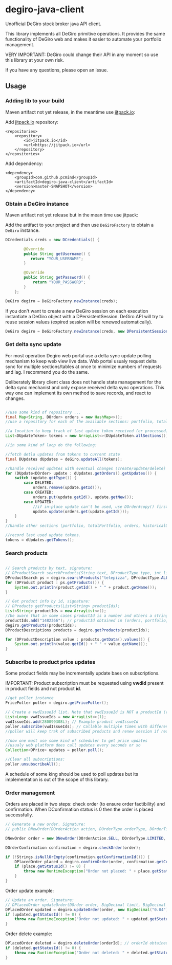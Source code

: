 # degiro-java-client

Unofficial DeGiro stock broker java API client.

This library implements all DeGiro primitive operations. It provides the same functionality of DeGiro web and makes it easier to automate your portfolio management. 

VERY IMPORTANT: DeGiro could change their API in any moment so use this library at your own risk.

If you have any questions, please open an issue.

## Usage

### Adding lib to your build

Maven artifact not yet release, in the meantime use [jitpack.io](https://jitpack.io/):

Add [jitpack.io](https://jitpack.io/) repository:
```
<repositories>
    <repository>
        <id>jitpack.io</id>
        <url>https://jitpack.io</url>
    </repository>
</repositories>
```

Add dependency:
```
<dependency>
    <groupId>com.github.pcmind</groupId>
    <artifactId>degiro-java-client</artifactId>
    <version>master-SNAPSHOT</version>
</dependency>
```

### Obtain a DeGiro instance

Maven artifact not yet release but in the mean time use jitpack:

Add the artifact to your project and then use ```DeGiroFactory``` to obtain a ```DeGiro``` instance.

```java
DCredentials creds = new DCredentials() {

        @Override
        public String getUsername() {
           return "YOUR_USERNAME";
        }

        @Override
        public String getPassword() {
            return "YOUR_PASSWORD";
        }
    };

DeGiro degiro = DeGiroFactory.newInstance(creds);
```
If you don't want to create a new DeGiro session on each execution instantiate a DeGiro object with a DPersistentSession. DeGiro API will try to reuse session values (expired session will be renewed automatically).

```java
DeGiro degiro = DeGiroFactory.newInstance(creds, new DPersistentSession("/path/to/session.json"));
```

### Get delta sync update 
For most operation Degiro web portal use a delta sync update polling mechanism to keep web view live data. 
Web portal usualy request delta sync for multiple sections/tables at once to minimize numbers of requests and lag. 
I recommend you do the same.

Deliberately library client class does not handle state management for the delta sync mechanist and only expose received delta sync operations.
This way one can implement its own method to save records, and react to changes.


````java

//use some kind of repository ...
final Map<String, DOrder> orders = new HashMap<>();
//use a repository for each of the available sections: portfolio, totalPortfolio, orders, historicalOrders, transactions, alerts, cashFunds;

//a location to keep track of last update token received (or processed)
List<DUpdateToken> tokens = new ArrayList<>(DUpdateToken.allSections());

//in some kind of loop do the following:

//fetch detla updates from tokens to current state 
final DUpdates dUpdates = deGiro.updateAll(tokens);

//handle received updates with eventual changes (create/update/delete) 
for (DUpdate<DOrder> update : dUpdates.getOrders().getUpdates()) {
    switch (update.getType()) {
        case DELETED:
            orders.remove(update.getId());
        case CREATED:
            orders.put(update.getId(), update.getNew());
        case UPDATED:
            //if in-place update can't be used, use DOrder#copy() first to apply updates on object copy
            update.update(orders.get(update.getId()));
    }
}
//handle other sections (portfolio, totalPortfolio, orders, historicalOrders, transactions, alerts, cashFunds) the same way

//record last used update tokens.
tokens = dUpdates.getTokens();

````

### Search products

```java

// Search products by text, signature:
// DProductSearch searchProducts(String text, DProductType type, int limit, int offset);
DProductSearch ps = degiro.searchProducts("telepizza", DProductType.ALL, 10, 0);
for (DProduct product : ps.getProducts()) {
    System.out.println(product.getId() + " " + product.getName());
}

// Get product info by id, signature:
// DProducts getProducts(List<String> productIds);
List<String> productIds = new ArrayList<>();
//be aware that in some cases productId is a number and others a string. You can safly convert number to String for this request
productIds.add("1482366"); // productId obtained in (orders, portfolio, transactions, searchProducts....)
degiro.getProducts(productIds);
DProductDescriptions products = degiro.getProducts(productIds);

for (DProductDescription value : products.getData().values()) {
    System.out.println(value.getId() + " " + value.getName());
}

```

### Subscribe to product price updates
Some product fields may be incrementally update baes on subscriptions. 

IMPORTANT: Product subscription must be requested using **vwdId** present in product fields and not  product **id**.

```java
//get poller instance
PricePoller poller = degiro.getPricePoller();

// Create a vwdIssueId list. Note that vwdIssueId is NOT a productId (vwdIssueId is a DProduct field).
List<Long> vwdIssueIds = new ArrayList<>(1);
vwdIssueIds.add(280099308L); // Example product vwdIssueId
poller.subscribe(vwdIssueIds); // Callable multiple times with different products. 
//poller will keep trak of subscribed products and renew session if requiered

//now one must use some kind of scheduler to get price updates
//usualy web platform does call updates every seconds or so
Collection<DPrice> updates = poller.poll();

//Clear all subscriptions:
poller.unsubscribeAll();
```

A schedule of some king should be used to poll updates but its implementation is out of the scope
of this library.

### Order management
Orders are placed in two steps: check order (to ensure order factibility) and confirmation. When DConfirmation status is 0 then the order is placed successfully.


```java
// Generate a new order. Signature:
// public DNewOrder(DOrderAction action, DOrderType orderType, DOrderTime timeType, long productId, long size, BigDecimal limitPrice, BigDecimal stopPrice)

DNewOrder order = new DNewOrder(DOrderAction.SELL, DOrderType.LIMITED, DOrderTime.DAY, 1482366, 20, new BigDecimal("4.5"), null);

DOrderConfirmation confirmation = degiro.checkOrder(order);

if (!Strings.isNullOrEmpty(confirmation.getConfirmationId())) {
    DPlacedOrder placed = degiro.confirmOrder(order, confirmation.getConfirmationId());
    if (place.getStatusId() != 0) {
        throw new RuntimeException("Order not placed: " + place.getStatusText());
    }
}
```
Order update example:

```java
// Update an order. Signature:
// DPlacedOrder updateOrder(DOrder order, BigDecimal limit, BigDecimal stop);
DPlacedOrder updated = degiro.updateOrder(order, new BigDecimal("0.04"), null); // obtained in getOrders()
if (updated.getStatusId() != 0) {
    throw new RuntimeException("Order not updated: " + updated.getStatusText());
}
```


Order delete example:

```java
DPlacedOrder deleted = degiro.deleteOrder(orderId); // orderId obtained in getOrders() 
if (deleted.getStatusId() != 0) {
    throw new RuntimeException("Order not deleted: " + deleted.getStatusText());
}
```
